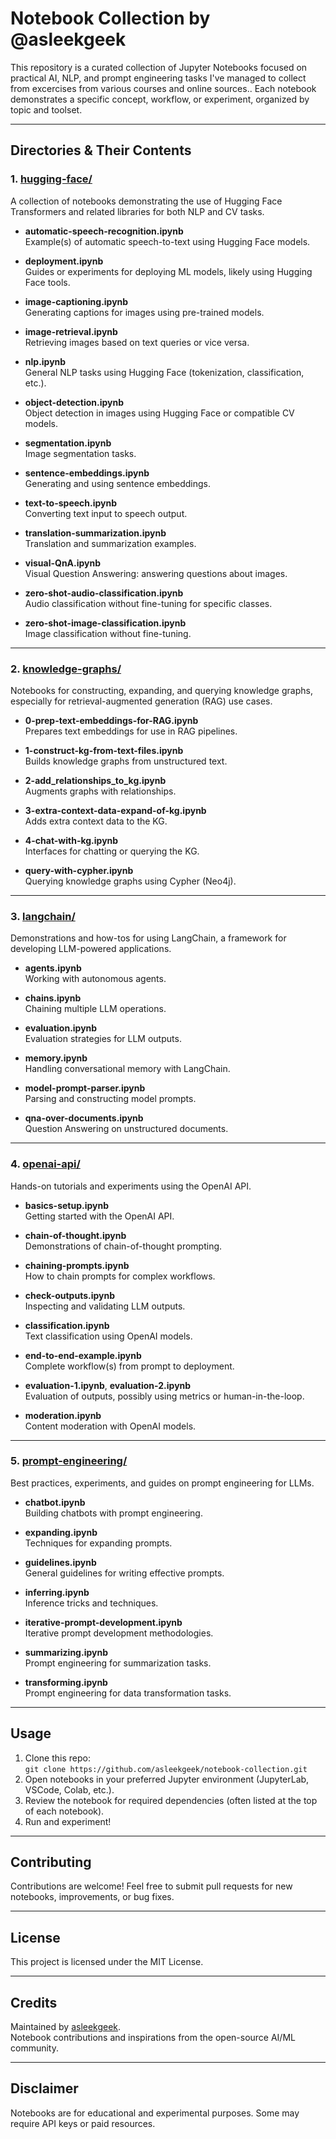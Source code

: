 # Notebook Collection by @asleekgeek

This repository is a curated collection of Jupyter Notebooks focused on practical AI, NLP, and prompt engineering tasks I've managed to collect from excercises from various courses and online sources.. Each notebook demonstrates a specific concept, workflow, or experiment, organized by topic and toolset.

---

## Directories & Their Contents

### 1. [hugging-face/](https://github.com/asleekgeek/notebook-collection/tree/master/hugging-face)

A collection of notebooks demonstrating the use of Hugging Face Transformers and related libraries for both NLP and CV tasks.

- **automatic-speech-recognition.ipynb**  
  Example(s) of automatic speech-to-text using Hugging Face models.

- **deployment.ipynb**  
  Guides or experiments for deploying ML models, likely using Hugging Face tools.

- **image-captioning.ipynb**  
  Generating captions for images using pre-trained models.

- **image-retrieval.ipynb**  
  Retrieving images based on text queries or vice versa.

- **nlp.ipynb**  
  General NLP tasks using Hugging Face (tokenization, classification, etc.).

- **object-detection.ipynb**  
  Object detection in images using Hugging Face or compatible CV models.

- **segmentation.ipynb**  
  Image segmentation tasks.

- **sentence-embeddings.ipynb**  
  Generating and using sentence embeddings.

- **text-to-speech.ipynb**  
  Converting text input to speech output.

- **translation-summarization.ipynb**  
  Translation and summarization examples.

- **visual-QnA.ipynb**  
  Visual Question Answering: answering questions about images.

- **zero-shot-audio-classification.ipynb**  
  Audio classification without fine-tuning for specific classes.

- **zero-shot-image-classification.ipynb**  
  Image classification without fine-tuning.

---

### 2. [knowledge-graphs/](https://github.com/asleekgeek/notebook-collection/tree/master/knowledge-graphs)

Notebooks for constructing, expanding, and querying knowledge graphs, especially for retrieval-augmented generation (RAG) use cases.

- **0-prep-text-embeddings-for-RAG.ipynb**  
  Prepares text embeddings for use in RAG pipelines.

- **1-construct-kg-from-text-files.ipynb**  
  Builds knowledge graphs from unstructured text.

- **2-add_relationships_to_kg.ipynb**  
  Augments graphs with relationships.

- **3-extra-context-data-expand-of-kg.ipynb**  
  Adds extra context data to the KG.

- **4-chat-with-kg.ipynb**  
  Interfaces for chatting or querying the KG.

- **query-with-cypher.ipynb**  
  Querying knowledge graphs using Cypher (Neo4j).

---

### 3. [langchain/](https://github.com/asleekgeek/notebook-collection/tree/master/langchain)

Demonstrations and how-tos for using LangChain, a framework for developing LLM-powered applications.

- **agents.ipynb**  
  Working with autonomous agents.

- **chains.ipynb**  
  Chaining multiple LLM operations.

- **evaluation.ipynb**  
  Evaluation strategies for LLM outputs.

- **memory.ipynb**  
  Handling conversational memory with LangChain.

- **model-prompt-parser.ipynb**  
  Parsing and constructing model prompts.

- **qna-over-documents.ipynb**  
  Question Answering on unstructured documents.

---

### 4. [openai-api/](https://github.com/asleekgeek/notebook-collection/tree/master/openai-api)

Hands-on tutorials and experiments using the OpenAI API.

- **basics-setup.ipynb**  
  Getting started with the OpenAI API.

- **chain-of-thought.ipynb**  
  Demonstrations of chain-of-thought prompting.

- **chaining-prompts.ipynb**  
  How to chain prompts for complex workflows.

- **check-outputs.ipynb**  
  Inspecting and validating LLM outputs.

- **classification.ipynb**  
  Text classification using OpenAI models.

- **end-to-end-example.ipynb**  
  Complete workflow(s) from prompt to deployment.

- **evaluation-1.ipynb**, **evaluation-2.ipynb**  
  Evaluation of outputs, possibly using metrics or human-in-the-loop.

- **moderation.ipynb**  
  Content moderation with OpenAI models.

---

### 5. [prompt-engineering/](https://github.com/asleekgeek/notebook-collection/tree/master/prompt-engineering)

Best practices, experiments, and guides on prompt engineering for LLMs.

- **chatbot.ipynb**  
  Building chatbots with prompt engineering.

- **expanding.ipynb**  
  Techniques for expanding prompts.

- **guidelines.ipynb**  
  General guidelines for writing effective prompts.

- **inferring.ipynb**  
  Inference tricks and techniques.

- **iterative-prompt-development.ipynb**  
  Iterative prompt development methodologies.

- **summarizing.ipynb**  
  Prompt engineering for summarization tasks.

- **transforming.ipynb**  
  Prompt engineering for data transformation tasks.

---

## Usage

1. Clone this repo:  
   `git clone https://github.com/asleekgeek/notebook-collection.git`
2. Open notebooks in your preferred Jupyter environment (JupyterLab, VSCode, Colab, etc.).
3. Review the notebook for required dependencies (often listed at the top of each notebook).
4. Run and experiment!

---

## Contributing

Contributions are welcome! Feel free to submit pull requests for new notebooks, improvements, or bug fixes.

---

## License

This project is licensed under the MIT License.

---

## Credits

Maintained by [asleekgeek](https://github.com/asleekgeek).  
Notebook contributions and inspirations from the open-source AI/ML community.

---

## Disclaimer

Notebooks are for educational and experimental purposes. Some may require API keys or paid resources.

